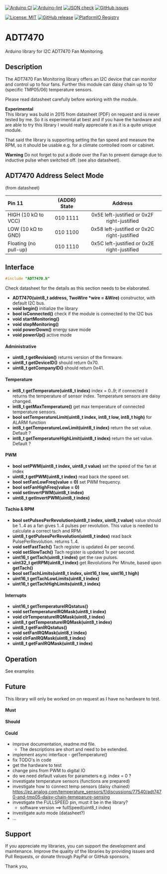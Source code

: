 
[![Arduino CI](https://github.com/RobTillaart/ADT7470/workflows/Arduino%20CI/badge.svg)](https://github.com/marketplace/actions/arduino_ci)
[![Arduino-lint](https://github.com/RobTillaart/ADT7470/actions/workflows/arduino-lint.yml/badge.svg)](https://github.com/RobTillaart/ADT7470/actions/workflows/arduino-lint.yml)
[![JSON check](https://github.com/RobTillaart/ADT7470/actions/workflows/jsoncheck.yml/badge.svg)](https://github.com/RobTillaart/ADT7470/actions/workflows/jsoncheck.yml)
[![GitHub issues](https://img.shields.io/github/issues/RobTillaart/ADT7470.svg)](https://github.com/RobTillaart/ADT7470/issues)

[![License: MIT](https://img.shields.io/badge/license-MIT-green.svg)](https://github.com/RobTillaart/ADT7470/blob/master/LICENSE)
[![GitHub release](https://img.shields.io/github/release/RobTillaart/ADT7470.svg?maxAge=3600)](https://github.com/RobTillaart/ADT7470/releases)
[![PlatformIO Registry](https://badges.registry.platformio.org/packages/robtillaart/library/ADT7470.svg)](https://registry.platformio.org/libraries/robtillaart/ADT7470)


# ADT7470

Arduino library for I2C ADT7470 Fan Monitoring.


## Description

The ADT7470 Fan Monitoring library offers an I2C device that can
monitor and control up to four fans. Further this module can daisy 
chain up to 10 (specific TMP05/06) temperature sensors.

Please read datasheet carefully before working with the module.

**Experimental**  
This library was build in 2015 from datasheet (PDF) on request and
is never tested by me. So it is experimental at best and if you have the 
hardware and are able to try this library I would really appreciate it
as it is a quite unique module.

That said the library is supporting setting the fan speed and measure 
the RPM, so it should be usable e.g. for a climate controlled room or
cabinet.

**Warning**
Do not forget to put a diode over the Fan to prevent damage due to
inductive pulse when switched off. (see also datasheet).


## ADT7470 Address Select Mode

(from datasheet)

|  Pin 11                 | (ADDR) State |  Address                                      |
|:------------------------|:------------:|:---------------------------------------------:|
|  HIGH (10 kΩ to VCC)    |  010 1111    |  0x5E left-justified or 0x2F right-justified  | 
|  LOW  (10 kΩ to GND)    |  010 1100    |  0x58 left-justified or 0x2C right-justified  |
|  Floating (no pull-up)  |  010 1110    |  0x5C left-justified or 0x2E right-justified  |


## Interface

```cpp
#include "ADT7470.h"
```

Check datasheet for the details as this section needs to be elaborated.

- **ADT7470(uint8_t address, TwoWire \*wire = &Wire)** constructor, with default I2C bus.
- **void begin()** initialize the library
- **bool isConnected()** check if the module is connected to the I2C bus
- **void startMonitoring()** 
- **void stopMonitoring()**
- **void powerDown()** energy save mode
- **void powerUp()** active mode


#### Administrative

- **uint8_t getRevision()** returns version of the firmware.
- **uint8_t getDeviceID()** should return 0x70.
- **uint8_t getCompanyID()** should return 0x41.


#### Temperature

- **int8_t getTemperature(uint8_t index)** index = 0..9; if connected it returns the temperature 
of sensor index. Temperature sensors are daisy changed.
- **int8_t getMaxTemperature()** get max temperature of connected temperature sensors.
- **bool setTemperatureLimit(uint8_t index, int8_t low, int8_t high)** for ALARM function
- **int8_t getTemperatureLowLimit(uint8_t index)** return the set value. Default ?
- **int8_t getTemperatureHighLimit(uint8_t index)** return the set value. Default ?


#### PWM

- **bool setPWM(uint8_t index, uint8_t value)** set the speed of the fan at index
- **uint8_t getPWM(uint8_t index)** read back the speed set. 
- **bool setFanLowFreq(value = 0)** set PWM frequency.
- **bool setFanHighFreq(value = 0)** 
- **void setInvertPWM(uint8_t index)**
- **uint8_t getInvertPWM(uint8_t index)**


#### Tachio & RPM

- **bool setPulsesPerRevolution(uint8_t index, uint8_t value)** value should be 1..4 as a fan gives 1..4 pulses per revolution. 
This value is needed to calculate a correct tach and RPM.
- **uint8_t getPulsesPerRevolution(uint8_t index)** read back PulsePerRevolution. returns 1..4.
- **void setFastTach()** Tach register is updated 4x per second.
- **void setSlowTach()** Tach register is updated 1x per second. 
- **uint16_t getTach(uint8_t index)** get the raw pulses.
- **uint32_t getRPM(uint8_t index)** get Revolutions Per Minute, based upon **getTach()**
- **bool setTachLimits(uint8_t index, uint16_t low, uint16_t high)** 
- **uint16_t getTachLowLimits(uint8_t index)** 
- **uint16_t getTachHighLimits(uint8_t index)**


#### Interrupts

- **uint16_t getTemperatureIRQstatus()**
- **void setTemperatureIRQMask(uint8_t index)**
- **void clrTemperatureIRQMask(uint8_t index)**
- **uint8_t getTemperatureIRQMask(uint8_t index)**
- **uint8_t getFanIRQstatus()**
- **void setFanIRQMask(uint8_t index)**
- **void clrFanIRQMask(uint8_t index)**
- **uint8_t getFanIRQMask(uint8_t index)**


## Operation

See examples


## Future

This library will only be worked on on request as I have no hardware to test.

#### Must

#### Should

#### Could

- improve documentation, readme.md file.
  - The descriptions are short and need to be extended.
- implement async interface - getTemperature()
- fix TODO's in code
- get the hardware to test
- change pins from PWM to digital IO
- do we need default values for parameters e.g. index = 0 ?
- investigate temperature sensors    (functions are prepared)
- investigate how to connect temp sensors  (daisy chained)  
https://ez.analog.com/temperature_sensors/f/discussions/77540/adt7470-and-tmp05-daisy-chain-temeparure-sensing
- investigate the FULLSPEED pin, must it be in the library?  
  - software version ==> fullSpeed(uint8_t index)
- investigate auto mode (datasheet?)
- ...


## Support

If you appreciate my libraries, you can support the development and maintenance.
Improve the quality of the libraries by providing issues and Pull Requests, or
donate through PayPal or GitHub sponsors.

Thank you,


